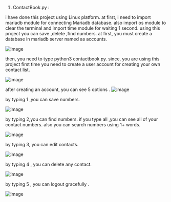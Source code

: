1. ContactBook.py :

i have done this project using Linux platform. at first, i need to import mariadb module for connecting  Mariadb database. also import os module to clear the terminal and import time module for waiting 1 second.
using this project you can save ,delete ,find numbers.
at first, you must create a database in mariadb server named as accounts.

![image](https://user-images.githubusercontent.com/55279991/111427104-ca239e80-871f-11eb-953f-be7f721a50cf.png)

then, you need to type python3 contactbook.py. since, you are using this project first time you need to create a user account for creating  your own contact list.

![image](https://user-images.githubusercontent.com/55279991/111426168-6ea4e100-871e-11eb-85d3-3701301e7569.png)

after creating an account, you can see 5 options . 
![image](https://user-images.githubusercontent.com/55279991/111426542-0276ad00-871f-11eb-84fa-12fe041a3e40.png)

by typing 1 ,you can save numbers.

![image](https://user-images.githubusercontent.com/55279991/111427516-68afff80-8720-11eb-8d51-fb7915c50464.png)

by typing 2,you can find numbers. if you type all ,you can see all of your contact numbers. also you can search numbers using 1+ words.

![image](https://user-images.githubusercontent.com/55279991/111429410-2805b580-8723-11eb-9b16-da1fee00a2c6.png)

by typing 3, you can edit contacts.

![image](https://user-images.githubusercontent.com/55279991/111429733-98acd200-8723-11eb-8da4-870723c178e4.png)

by typing 4 , you can delete any contact.

![image](https://user-images.githubusercontent.com/55279991/111430678-e5dd7380-8724-11eb-8d3a-0f1738f860ae.png)

by typing 5 , you can logout gracefully .

![image](https://user-images.githubusercontent.com/55279991/111431465-06f29400-8726-11eb-8500-0af246e6b0a8.png)


